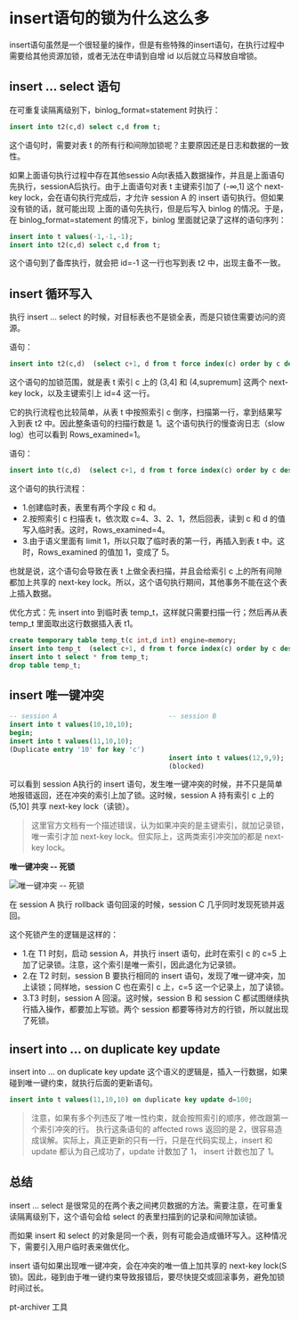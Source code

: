 
# insert语句的锁为什么这么多

insert语句虽然是一个很轻量的操作，但是有些特殊的insert语句，在执行过程中需要给其他资源加锁，或者无法在申请到自增 id 以后就立马释放自增锁。

## insert … select 语句

在可重复读隔离级别下，binlog_format=statement 时执行：

```sql
insert into t2(c,d) select c,d from t;
```

这个语句时，需要对表 t 的所有行和间隙加锁呢？主要原因还是日志和数据的一致性。

如果上面语句执行过程中存在其他sessio A向t表插入数据操作，并且是上面语句先执行，sessionA后执行。由于上面语句对表 t 主键索引加了 (-∞,1] 这个 next-key lock，会在语句执行完成后，才允许 session A 的 insert 语句执行。但如果没有锁的话，就可能出现 上面的语句先执行，但是后写入 binlog 的情况。于是，在 binlog_format=statement 的情况下，binlog 里面就记录了这样的语句序列：

```sql
insert into t values(-1,-1,-1);
insert into t2(c,d) select c,d from t;
```

这个语句到了备库执行，就会把 id=-1 这一行也写到表 t2 中，出现主备不一致。

## insert 循环写入

执行 insert … select 的时候，对目标表也不是锁全表，而是只锁住需要访问的资源。

语句：

```sql
insert into t2(c,d)  (select c+1, d from t force index(c) order by c desc limit 1);
```

这个语句的加锁范围，就是表 t 索引 c 上的 (3,4] 和 (4,supremum] 这两个 next-key lock，以及主键索引上 id=4 这一行。

它的执行流程也比较简单，从表 t 中按照索引 c 倒序，扫描第一行，拿到结果写入到表 t2 中。因此整条语句的扫描行数是 1。这个语句执行的慢查询日志（slow log）也可以看到 Rows_examined=1。

语句：

```sql
insert into t(c,d)  (select c+1, d from t force index(c) order by c desc limit 1);
```

这个语句的执行流程：

* 1.创建临时表，表里有两个字段 c 和 d。
* 2.按照索引 c 扫描表 t，依次取 c=4、3、2、1，然后回表，读到 c 和 d 的值写入临时表。这时，Rows_examined=4。
* 3.由于语义里面有 limit 1，所以只取了临时表的第一行，再插入到表 t 中。这时，Rows_examined 的值加 1，变成了 5。

也就是说，这个语句会导致在表 t 上做全表扫描，并且会给索引 c 上的所有间隙都加上共享的 next-key lock。所以，这个语句执行期间，其他事务不能在这个表上插入数据。

优化方式：先 insert into 到临时表 temp_t，这样就只需要扫描一行；然后再从表 temp_t 里面取出这行数据插入表 t1。

```sql
create temporary table temp_t(c int,d int) engine=memory;
insert into temp_t  (select c+1, d from t force index(c) order by c desc limit 1);
insert into t select * from temp_t;
drop table temp_t;
```

## insert 唯一键冲突

```sql
-- session A                            -- session B
insert into t values(10,10,10);     
begin;
insert into t values(11,10,10);
(Duplicate entry '10' for key 'c')
                                        insert into t values(12,9,9);
                                        (blocked)
```

可以看到 session A执行的 insert 语句，发生唯一键冲突的时候，并不只是简单地报错返回，还在冲突的索引上加了锁。这时候，session A 持有索引 c 上的 (5,10] 共享 next-key lock（读锁）。

> 这里官方文档有一个描述错误，认为如果冲突的是主键索引，就加记录锁，唯一索引才加 next-key lock。但实际上，这两类索引冲突加的都是 next-key lock。

**唯一键冲突 -- 死锁**

![唯一键冲突 -- 死锁](../../../../youdaonote-images/DF0170AC2B1045738E7B1A9954D62707.png)

在 session A 执行 rollback 语句回滚的时候，session C 几乎同时发现死锁并返回。

这个死锁产生的逻辑是这样的：

* 1.在 T1 时刻，启动 session A，并执行 insert 语句，此时在索引 c 的 c=5 上加了记录锁。注意，这个索引是唯一索引，因此退化为记录锁。
* 2.在 T2 时刻，session B 要执行相同的 insert 语句，发现了唯一键冲突，加上读锁；同样地，session C 也在索引 c 上，c=5 这一个记录上，加了读锁。
* 3.T3 时刻，session A 回滚。这时候，session B 和 session C 都试图继续执行插入操作，都要加上写锁。两个 session 都要等待对方的行锁，所以就出现了死锁。

## insert into … on duplicate key update

insert into … on duplicate key update 这个语义的逻辑是，插入一行数据，如果碰到唯一键约束，就执行后面的更新语句。

```sql
insert into t values(11,10,10) on duplicate key update d=100; 
```

>注意，如果有多个列违反了唯一性约束，就会按照索引的顺序，修改跟第一个索引冲突的行。
>执行这条语句的 affected rows 返回的是 2，很容易造成误解。实际上，真正更新的只有一行，只是在代码实现上，insert 和 update 都认为自己成功了，update 计数加了 1， insert 计数也加了 1。

## 总结

insert … select 是很常见的在两个表之间拷贝数据的方法。需要注意，在可重复读隔离级别下，这个语句会给 select 的表里扫描到的记录和间隙加读锁。

而如果 insert 和 select 的对象是同一个表，则有可能会造成循环写入。这种情况下，需要引入用户临时表来做优化。

insert 语句如果出现唯一键冲突，会在冲突的唯一值上加共享的 next-key lock(S 锁)。因此，碰到由于唯一键约束导致报错后，要尽快提交或回滚事务，避免加锁时间过长。

pt-archiver 工具
